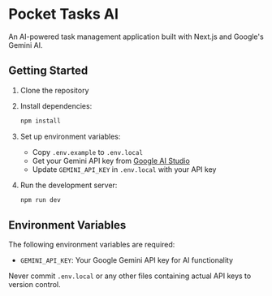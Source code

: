 # Pocket Tasks AI

An AI-powered task management application built with Next.js and Google's Gemini AI.

## Getting Started

1. Clone the repository
2. Install dependencies:
   ```bash
   npm install
   ```
3. Set up environment variables:
   - Copy `.env.example` to `.env.local`
   - Get your Gemini API key from [Google AI Studio](https://makersuite.google.com/app/apikey)
   - Update `GEMINI_API_KEY` in `.env.local` with your API key

4. Run the development server:
   ```bash
   npm run dev
   ```

## Environment Variables

The following environment variables are required:

- `GEMINI_API_KEY`: Your Google Gemini API key for AI functionality

Never commit `.env.local` or any other files containing actual API keys to version control.
